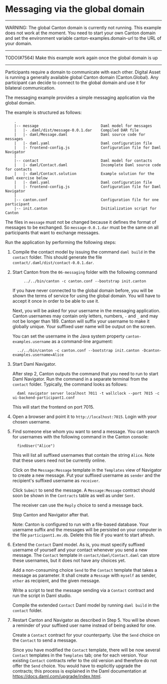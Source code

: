 # Messaging via the global domain

***
WARNING: The global Canton domain is currently not running. This example does not work at the moment.
You need to start your own Canton domain and set the environment variable canton-examples.domain-url
to the URL of your domain.
***
TODO(#7564) Make this example work again once the global domain is up
***

Participants require a domain to communicate with each other. Digital
Asset is running a generally available global Canton domain
(Canton.Global). Any participant can decide to connect to the global
domain and use it for bilateral communication.

The messaging example provides a simple messaging application via the
global domain.

The example is structured as follows:

```
    .
    |-- message                            Daml model for messages
    |   |- .daml/dist/message-0.0.1.dar    Compiled DAR file
    |   |- daml/Message.daml               Daml source code for messages
    |   |- daml.yaml                       Daml configuration file
    |   |- frontend-config.js              Configuration file for Daml Navigator
    |
    |-- contact                            Daml model for contacts
    |   |- daml/Contact.daml               Incomplete Daml source code for contacts
    |   |- daml/Contact.solution           Example solution for the Daml exercise below
    |   |- daml.yaml                       Daml configuration file
    |   |- frontend-config.js              Configuration file for Daml Navigator
    |
    |-- canton.conf                        Configuration file for one participant
    |-- init.canton                        Initialization script for Canton
```

The files in `message` must not be changed because it defines the
format of messages to be exchanged.  So `message-0.0.1.dar` must be
the same on all participants that want to exchange messages.


Run the application by performing the following steps:

1. Compile the contact model by issuing the command `daml build` in
   the `contact` folder.  This should generate the file
   `contact/.daml/dist/contact-0.0.1.dar`.

2. Start Canton from the `06-messaging` folder with the following command

   ```
        ../../bin/canton -c canton.conf --bootstrap init.canton
   ```

   If you have never connected to the global domain before, you will
   be shown the terms of service for using the global domain. You will
   have to accept it once in order to be able to use it.

   Next, you will be asked for your username in the messaging
   application. Canton usernames may contain only letters, numbers,
   `-` and `_` and may not be longer than 189. Canton will suffix your
   username to make it globally unique. Your suffixed user name will
   be output on the screen.

   You can set the username in the Java system property
   `canton-examples.username` as a command-line argument:

   ```
     ../../bin/canton -c canton.conf --bootstrap init.canton -Dcanton-examples.username=Alice
   ```

3. Start Daml Navigator.

   After step 2, Canton outputs the command that you need to run to
   start Daml Navigator. Run the command in a separate terminal from
   the `contact` folder. Typically, the command looks as follows:

   ```
     daml navigator server localhost 7011 -t wallclock --port 7015 -c ui-backend-participant1.conf
   ```

   This will start the frontend on port 7015.

4. Open a browser and point it to `http://localhost:7015`.
   Login with your chosen username.

5. Find someone else whom you want to send a message.  You can search
   for usernames with the following command in the Canton console:

   ```
     findUser("Alice")
   ```

   This will list all suffixed usernames that contain the string
   `Alice`.  Note that these users need not be currently online.

   Click on the `Message:Message` template in the `Templates` view of
   Navigator to create a new message.  Put your suffixed username as
   `sender` and the recipient's suffixed username as `receiver`.

   Click `Submit` to send the message. A `Message:Message` contract
   should soon be shown in the `Contracts` table as well as under `Sent`.

   The receiver can use the `Reply` choice to send a message back.

   Stop Canton and Navigator after that.

   Note: Canton is configured to run with a file-based database.
   Your username suffix and the messages will be persisted
   on your computer in the file `participant1.mv.db`.
   Delete this file if you want to start afresh.

6. Extend the `Contact` Daml model.  As is, you must specify suffixed
   username of yourself and your contact whenever you send a new
   message.  The `Contact` template in `contact/daml/Contact.daml`
   can store these usernames, but it does not have any choices yet.

   Add a non-consuming choice `Send` to the `Contact` template that
   takes a message as parameter. It shall create a `Message` with
   `myself` as sender, `other` as recipient, and the given message.

   Write a script to test the message sending via a `Contact` contract
   and run the script in Daml studio.

   Compile the extended `Contact` Daml model by running `daml build`
   in the `contact` folder.

7. Restart Canton and Navigator as described in Step 5.
   You will be shown a reminder of your suffixed user name
   instead of being asked for one.

   Create a `Contact` contract for your counterparty.
   Use the `Send` choice on the `Contact` to send a message.

   Since you have modified the `Contact` template, there will be now
   several `Contact` templates in the `Templates` tab; one for each
   version.  Your existing `Contact` contracts refer to the old
   version and therefore do not offer the `Send` choice.  You would
   have to explicitly upgrade the contracts; this process is explained
   in the Daml documentation at https://docs.daml.com/upgrade/index.html.
